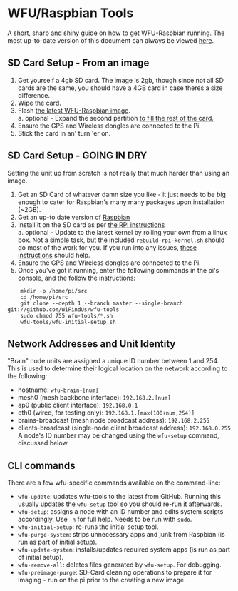 WFU/Raspbian Tools
==================
A short, sharp and shiny guide on how to get WFU-Raspbian running. The most up-to-date version of this document can always be viewed [here](https://github.com/WiFindUs/wfu-tools).

SD Card Setup - From an image
-----------------------------
1. Get yourself a 4gb SD card. The image is 2gb, though since not all SD cards are the same, you should have a 4GB card in case theres a size difference.  
2. Wipe the card.  
3. Flash [the latest WFU-Raspbian image](http://wifindus.com/downloads/wfu-raspbian.zip).  
    a. optional - Expand the second partition [to fill the rest of the card.](http://www.raspberrypi.org/forums/viewtopic.php?f=51&t=45265)  
4. Ensure the GPS and Wireless dongles are connected to the Pi.  
5. Stick the card in an' turn 'er on.  


SD Card Setup - GOING IN DRY
----------------------------
Setting the unit up from scratch is not really that much harder than using an image.  
1. Get an SD Card of whatever damn size you like - it just needs to be big enough to cater for Raspbian's many many packages upon installation (~2GB).  
2. Get an up-to date version of [Raspbian](http://downloads.raspberrypi.org/raspbian_latest)  
3. Install it on the SD card as per [the RPi instructions](http://www.raspberrypi.org/documentation/installation/installing-images/README.md)  
    a. optional - Update to the latest kernel by rolling your own from a linux box. Not a simple task, but the included `rebuild-rpi-kernel.sh` should do most of the work for you. If you run into any issues, [these instructions](http://elinux.org/RPi_Kernel_Compilation) should help.  
4. Ensure the GPS and Wireless dongles are connected to the Pi.  
5. Once you've got it running, enter the following commands in the pi's console, and the follow the instructions:  
```Shell
    mkdir -p /home/pi/src  
	cd /home/pi/src  
	git clone --depth 1 --branch master --single-branch git://github.com/WiFindUs/wfu-tools  
	sudo chmod 755 wfu-tools/*.sh  
	wfu-tools/wfu-initial-setup.sh  
```


Network Addresses and Unit Identity
-----------------------------------
"Brain" node units are assigned a unique ID number between 1 and 254. This is used to determine their logical location on the network according to the following:  
- hostname: `wfu-brain-[num]`  
- mesh0 (mesh backbone interface): `192.168.2.[num]`  
- ap0 (public client interface): `192.168.0.1`  
- eth0 (wired, for testing only): `192.168.1.[max(100+num,254)]`  
- brains-broadcast (mesh node broadcast address): `192.168.2.255`  
- clients-broadcast (single-node client broadcast address): `192.168.0.255`  
A node's ID number may be changed using the `wfu-setup` command, discussed below.  


CLI commands
------------
There are a few wfu-specific commands available on the command-line:  
- `wfu-update`: updates wfu-tools to the latest from GitHub. Running this usually updates the `wfu-setup` tool so you should re-run it afterwards.
- `wfu-setup`: assigns a node with an ID number and edits system scripts accordingly. Use `-h` for full help. Needs to be run with `sudo`.
- `wfu-initial-setup`: re-runs the initial setup tool.
- `wfu-purge-system`: strips unnecessary apps and junk from Raspbian (is run as part of initial setup).
- `wfu-update-system`: installs/updates required system apps (is run as part of initial setup).
- `wfu-remove-all`: deletes files generated by `wfu-setup`. For debugging.
- `wfu-preimage-purge`: SD-Card cleaning operations to prepare it for imaging - run on the pi prior to the creating a new image.

